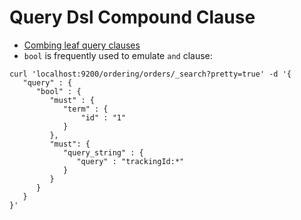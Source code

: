 # Query Dsl Compound Clause #

* <a href="https://www.elastic.co/guide/en/elasticsearch/reference/current/compound-queries.html" target="_blank">Combing leaf query clauses</a>
* ```bool``` is frequently used to emulate ```and``` clause:
```
curl 'localhost:9200/ordering/orders/_search?pretty=true' -d '{
   "query" : {
      "bool" : {
         "must" : {
            "term" : { 
                "id" : "1" 
            }
         },
         "must": {
            "query_string" : { 
               "query" : "trackingId:*" 
            }
         }
      }
   }
}'
```
